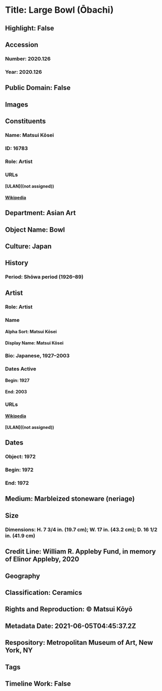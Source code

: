# Title: Large Bowl (Ōbachi)
## Highlight: False
## Accession
### Number: 2020.126
### Year: 2020.126
## Public Domain: False
## Images
## Constituents
### Name: Matsui Kōsei
### ID: 16783
### Role: Artist
### URLs
#### [ULAN]((not assigned))
#### [Wikipedia](https://www.wikidata.org/wiki/Q11529109)
## Department: Asian Art
## Object Name: Bowl
## Culture: Japan
## History
### Period: Shōwa period (1926–89)
## Artist
### Role: Artist
### Name
#### Alpha Sort: Matsui Kōsei
#### Display Name: Matsui Kōsei
### Bio: Japanese, 1927–2003
### Dates Active
#### Begin: 1927
#### End: 2003
### URLs
#### [Wikipedia](https://www.wikidata.org/wiki/Q11529109)
#### [ULAN]((not assigned))
## Dates
### Object: 1972
### Begin: 1972
### End: 1972
## Medium: Marbleized stoneware (neriage)
## Size
### Dimensions: H. 7 3/4 in. (19.7 cm); W. 17 in. (43.2 cm); D. 16 1/2 in. (41.9 cm)
## Credit Line: William R. Appleby Fund, in memory of Elinor Appleby, 2020
## Geography
## Classification: Ceramics
## Rights and Reproduction: © Matsui Kōyō
## Metadata Date: 2021-06-05T04:45:37.2Z
## Respository: Metropolitan Museum of Art, New York, NY
## Tags
## Timeline Work: False